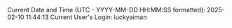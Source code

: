 Current Date and Time (UTC - YYYY-MM-DD HH:MM:SS formatted): 2025-02-10 11:44:13
Current User's Login: luckyaiman
